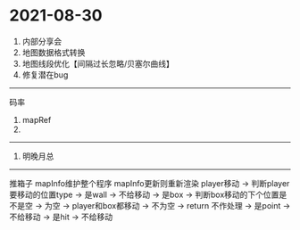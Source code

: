 # 2021-08-30
1. 内部分享会
2. 地图数据格式转换
3. 地图线段优化【间隔过长忽略/贝塞尔曲线】
4. 修复潜在bug


- - -
码率


1. mapRef
2. 

- - -
1. 明晚月总


- - -
推箱子
mapInfo维护整个程序
mapInfo更新则重新渲染
player移动 -> 判断player要移动的位置type -> 是wall -> 不给移动
                                      -> 是box -> 判断box移动的下个位置是不是空
                                                -> 为空 -> player和box都移动
                                                -> 不为空 -> return 不作处理
                                      -> 是point -> 不给移动
                                      -> 是hit -> 不给移动
